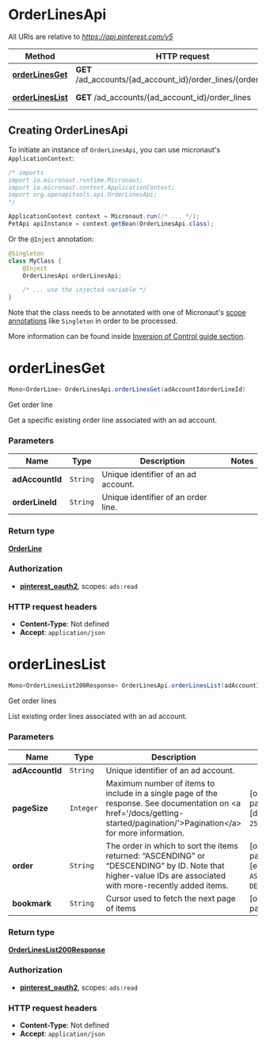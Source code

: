 # OrderLinesApi

All URIs are relative to *https://api.pinterest.com/v5*

| Method | HTTP request | Description |
|------------- | ------------- | -------------|
| [**orderLinesGet**](OrderLinesApi.md#orderLinesGet) | **GET** /ad_accounts/{ad_account_id}/order_lines/{order_line_id} | Get order line |
| [**orderLinesList**](OrderLinesApi.md#orderLinesList) | **GET** /ad_accounts/{ad_account_id}/order_lines | Get order lines |


## Creating OrderLinesApi

To initiate an instance of `OrderLinesApi`, you can use micronaut's `ApplicationContext`:
```java
/* imports
import io.micronaut.runtime.Micronaut;
import io.micronaut.context.ApplicationContext;
import org.openapitools.api.OrderLinesApi;
*/

ApplicationContext context = Micronaut.run(/* ... */);
PetApi apiInstance = context.getBean(OrderLinesApi.class);
```

Or the `@Inject` annotation:
```java
@Singleton
class MyClass {
    @Inject
    OrderLinesApi orderLinesApi;

    /* ... use the injected variable */
}
```
Note that the class needs to be annotated with one of Micronaut's [scope annotations](https://docs.micronaut.io/latest/guide/#scopes) like `Singleton` in order to be processed.

More information can be found inside [Inversion of Control guide section](https://docs.micronaut.io/latest/guide/#ioc).

<a id="orderLinesGet"></a>
# **orderLinesGet**
```java
Mono<OrderLine> OrderLinesApi.orderLinesGet(adAccountIdorderLineId)
```

Get order line

Get a specific existing order line associated with an ad account.

### Parameters
| Name | Type | Description  | Notes |
|------------- | ------------- | ------------- | -------------|
| **adAccountId** | `String`| Unique identifier of an ad account. | |
| **orderLineId** | `String`| Unique identifier of an order line. | |


### Return type
[**OrderLine**](OrderLine.md)

### Authorization
* **[pinterest_oauth2](auth.md#pinterest_oauth2)**, scopes: `ads:read`

### HTTP request headers
 - **Content-Type**: Not defined
 - **Accept**: `application/json`

<a id="orderLinesList"></a>
# **orderLinesList**
```java
Mono<OrderLinesList200Response> OrderLinesApi.orderLinesList(adAccountIdpageSizeorderbookmark)
```

Get order lines

List existing order lines associated with an ad account.

### Parameters
| Name | Type | Description  | Notes |
|------------- | ------------- | ------------- | -------------|
| **adAccountId** | `String`| Unique identifier of an ad account. | |
| **pageSize** | `Integer`| Maximum number of items to include in a single page of the response. See documentation on &lt;a href&#x3D;&#39;/docs/getting-started/pagination/&#39;&gt;Pagination&lt;/a&gt; for more information. | [optional parameter] [default to `25`] |
| **order** | `String`| The order in which to sort the items returned: “ASCENDING” or “DESCENDING” by ID. Note that higher-value IDs are associated with more-recently added items. | [optional parameter] [enum: `ASCENDING`, `DESCENDING`] |
| **bookmark** | `String`| Cursor used to fetch the next page of items | [optional parameter] |


### Return type
[**OrderLinesList200Response**](OrderLinesList200Response.md)

### Authorization
* **[pinterest_oauth2](auth.md#pinterest_oauth2)**, scopes: `ads:read`

### HTTP request headers
 - **Content-Type**: Not defined
 - **Accept**: `application/json`

